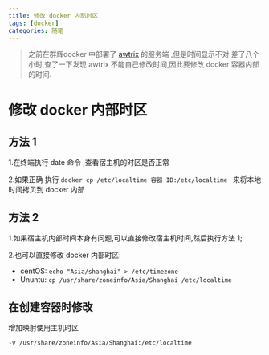 ```yaml
---
title: 修改 docker 内部时区
tags: [docker]
categories: 随笔
---
```


> 之前在群辉docker 中部署了 [awtrix](https://awtrixdocs.blueforcer.de/#/en-en/) 的服务端 ,但是时间显示不对,差了八个小时,查了一下发现 awtrix 不能自己修改时间,因此要修改 docker 容器内部的时间.

# 修改 docker 内部时区

## 方法 1

1.在终端执行 date 命令 ,查看宿主机的时区是否正常

2.如果正确 执行 `docker cp /etc/localtime 容器 ID:/etc/localtime ` 来将本地时间拷贝到 docker 内部

## 方法 2 

1.如果宿主机内部时间本身有问题,可以直接修改宿主机时间,然后执行方法 1;

2.也可以直接修改 docker 内部时区:

* centOS: `echo "Asia/shanghai" > /etc/timezone`
* Ununtu: `cp /usr/share/zoneinfo/Asia/Shanghai /etc/localtime`

## 在创建容器时修改



增加映射使用主机时区

`-v /usr/share/zoneinfo/Asia/Shanghai:/etc/localtime`